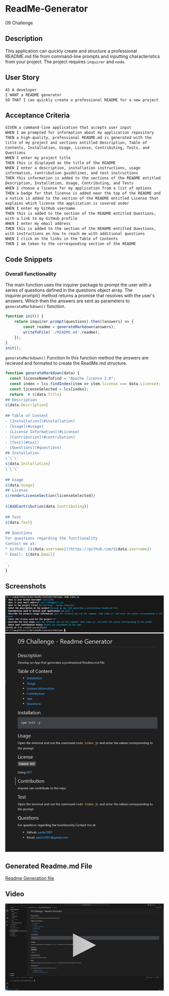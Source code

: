 # ReadMe-Generator
09 Challenge
## Description
This application can quickly create and structure a professional README.md file from command-line prompts and inputting characteristics from your project. 
The project requires `inquirer` and `node`.

## User Story
```
AS A developer
I WANT a README generator
SO THAT I can quickly create a professional README for a new project
```
## Acceptance Criteria
```
GIVEN a command-line application that accepts user input
WHEN I am prompted for information about my application repository
THEN a high-quality, professional README.md is generated with the title of my project and sections entitled Description, Table of Contents, Installation, Usage, License, Contributing, Tests, and Questions
WHEN I enter my project title
THEN this is displayed as the title of the README
WHEN I enter a description, installation instructions, usage information, contribution guidelines, and test instructions
THEN this information is added to the sections of the README entitled Description, Installation, Usage, Contributing, and Tests
WHEN I choose a license for my application from a list of options
THEN a badge for that license is added near the top of the README and a notice is added to the section of the README entitled License that explains which license the application is covered under
WHEN I enter my GitHub username
THEN this is added to the section of the README entitled Questions, with a link to my GitHub profile
WHEN I enter my email address
THEN this is added to the section of the README entitled Questions, with instructions on how to reach me with additional questions
WHEN I click on the links in the Table of Contents
THEN I am taken to the corresponding section of the README
```
## Code Snippets
### Overall functionality
The main function uses the inquirer package to prompt the user with a series of questions defined in the questions object array. The inquirer.prompt() method returns a promise that resolves with the user's answers. Which then the answers are sent as parameters to `generateMarkdown()` function.
```js
function init() {
    return inquirer.prompt(questions).then((answers) => {
        const readme = generateMarkdown(answers);
        writeToFile('./README.md',readme);
    });
}
init();
```
`generateMarkdown()` Function
In this function method the answers are recieved and formated to create the ReadMe.md structure.
```js
function generateMarkdown(data) {
  const licenseNameToFind = "Apache license 2.0";
  const index = lcs.findIndex(item => item.license === data.License);
  const licenseSelected = lcs[index];
  return `# ${data.Title}
## Description
${data.Description}

## Table of Content
- [Installation](#installation)
- [Usage](#usage)
- [License Information](#License)
- [Contribution](#contribution)
- [Test](#test)
- [Questions](#questions)
## Installation
\`\`\`
${data.Installation}
\`\`\`

## Usage
${data.Usage}
## License
${renderLicenseSection(licenseSelected)}

${AddContribution(data.Contributing)}

## Test
${data.Test}

## Questions
For questions regarding the functionality
Contact me at: 
* Github: [${data.username}](https://github.com/${data.username})
* Email: ${data.Email}

`;
}
```
## Screenshots
![Command Promts](./assets/screenshots/Terminal_prompt.JPG)
![Readme Sample](./assets/screenshots/ReadmeSS.JPG)
## Generated Readme.md File
[Readme Generation file](./Develop/README.md)

## Video
[![Video Readme Generation](./assets/video/video_preview.png)](https://1drv.ms/v/s!Asj9JhD05ulbsmRHheetWfNhK4YW?e=TIEhTD)
